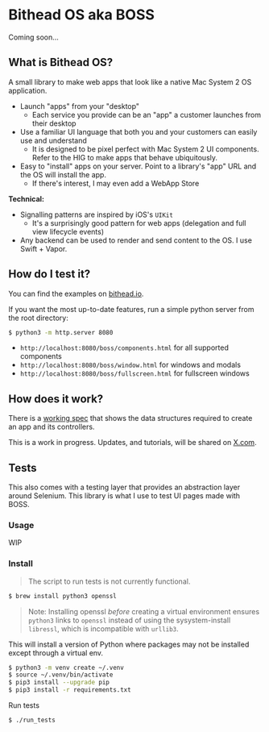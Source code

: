 # Bithead OS aka BOSS

Coming soon...

## What is Bithead OS?

A small library to make web apps that look like a native Mac System 2 OS application.

- Launch "apps" from your "desktop"
  - Each service you provide can be an "app" a customer launches from their desktop
- Use a familiar UI language that both you and your customers can easily use and understand
  - It is designed to be pixel perfect with Mac System 2 UI components. Refer to the HIG to make apps that behave ubiquitously.
- Easy to "install" apps on your server. Point to a library's "app" URL and the OS will install the app.
  - If there's interest, I may even add a WebApp Store

**Technical:**

- Signalling patterns are inspired by iOS's `UIKit`
  - It's a surprisingly good pattern for web apps (delegation and full view lifecycle events)
- Any backend can be used to render and send content to the OS. I use Swift + Vapor.

## How do I test it?

You can find the examples on [bithead.io](https://bithead.io/boss/components.html).

If you want the most up-to-date features, run a simple python server from the root directory:

```bash
$ python3 -m http.server 8080
```

- `http://localhost:8080/boss/components.html` for all supported components
- `http://localhost:8080/boss/window.html` for windows and modals
- `http://localhost:8080/boss/fullscreen.html` for fullscreen windows

## How does it work?

There is a [working spec](docs/spec.md) that shows the data structures required to create an app and its controllers.

This is a work in progress. Updates, and tutorials, will be shared on [X.com](https://x.com/bitheadrl).

## Tests

This also comes with a testing layer that provides an abstraction layer around Selenium. This library is what I use to test UI pages made with BOSS.

### Usage

WIP

### Install

> The script to run tests is not currently functional.

```bash
$ brew install python3 openssl
```

> Note: Installing openssl _before_ creating a virtual environment ensures `python3` links to `openssl` instead of using the sysystem-install `libressl`, which is incompatible with `urllib3`.

This will install a version of Python where packages may not be installed except through a virtual env.

```bash
$ python3 -m venv create ~/.venv
$ source ~/.venv/bin/activate
$ pip3 install --upgrade pip
$ pip3 install -r requirements.txt
```

Run tests

```bash
$ ./run_tests
```

